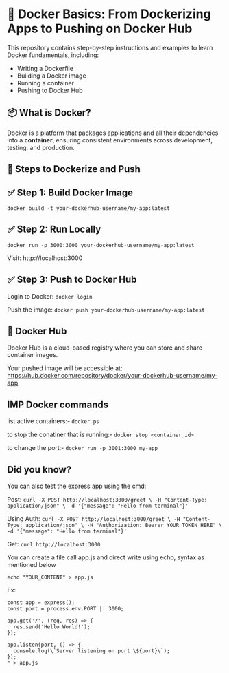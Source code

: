 # 🐳 Docker Basics: From Dockerizing Apps to Pushing on Docker Hub

This repository contains step-by-step instructions and examples to learn Docker fundamentals, including:
- Writing a Dockerfile
- Building a Docker image
- Running a container
- Pushing to Docker Hub

## 📦 What is Docker?

Docker is a platform that packages applications and all their dependencies into a **container**, ensuring consistent environments across development, testing, and production.

## 🧪 Steps to Dockerize and Push

## ✅ Step 1: Build Docker Image
`docker build -t your-dockerhub-username/my-app:latest`

## ✅ Step 2: Run Locally
`docker run -p 3000:3000 your-dockerhub-username/my-app:latest`

Visit: http://localhost:3000

## ✅ Step 3: Push to Docker Hub
Login to Docker:
`docker login`

Push the image:
`docker push your-dockerhub-username/my-app:latest`

## 🐙 Docker Hub
Docker Hub is a cloud-based registry where you can store and share container images.

Your pushed image will be accessible at:
https://hub.docker.com/repository/docker/your-dockerhub-username/my-app

## IMP Docker commands
list active containers:-
`docker ps`

to stop the conatiner that is running:-
`docker stop <container_id>`

to change the port:-
`docker run -p 3001:3000 my-app`

## Did you know?
You can also test the express app using the cmd:

Post: `curl -X POST http://localhost:3000/greet \
  -H "Content-Type: application/json" \
  -d '{"message": "Hello from terminal"}'`

  Using Auth: `curl -X POST http://localhost:3000/greet \
  -H "Content-Type: application/json" \
  -H "Authorization: Bearer YOUR_TOKEN_HERE" \
  -d '{"message": "Hello from terminal"}'`

Get: `curl http://localhost:3000`
  
You can create a file call app.js and direct write using echo, syntax as mentioned below

`echo "YOUR_CONTENT" > app.js`

Ex: 
```echo "const express = require('express');
const app = express();
const port = process.env.PORT || 3000;

app.get('/', (req, res) => {
  res.send('Hello World!');
});

app.listen(port, () => {
  console.log(\`Server listening on port \${port}\`);
});
" > app.js
